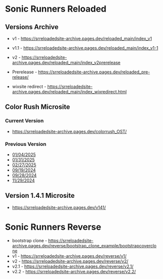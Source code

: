 # Sonic Runners Reloaded
## Versions Archive
- v1 - https://srreloadedsite-archive.pages.dev/reloaded_main/index_v1
- v1.1 - https://srreloadedsite-archive.pages.dev/reloaded_main/index_v1-1
- v2 - https://srreloadedsite-archive.pages.dev/reloaded_main/index_v2prerelease

- Prerelease - https://srreloadedsite-archive.pages.dev/reloaded_pre-release/
- wixsite redirect - https://srreloadedsite-archive.pages.dev/reloaded_main/index_wixredirect.html

## Color Rush Microsite
### Current Version
  - https://srreloadedsite-archive.pages.dev/colorrush_OST/
### Previous Version
- [01/04/2025](https://srreloadedsite-archive.pages.dev/colorrush_OST/sitearchive/01042025)
- [01/31/2025](https://srreloadedsite-archive.pages.dev/colorrush_OST/sitearchive/01312025)
- [02/27/2025](https://srreloadedsite-archive.pages.dev/colorrush_OST/sitearchive/02272025)
- [09/19/2024](https://srreloadedsite-archive.pages.dev/colorrush_OST/sitearchive/09192024)
- [09/28/2024](https://srreloadedsite-archive.pages.dev/colorrush_OST/sitearchive/09282024)
- [11/29/2024](https://srreloadedsite-archive.pages.dev/colorrush_OST/sitearchive/11292024)
## Version 1.4.1 Microsite
- https://srreloadedsite-archive.pages.dev/v141/

# Sonic Runners Reverse
- bootstrap clone - https://srreloadedsite-archive.pages.dev/reverse/bootstrap_clone_example/bootstrapcoverclone
- v1 - https://srreloadedsite-archive.pages.dev/reverse/v1/
- v2 - https://srreloadedsite-archive.pages.dev/reverse/v2/
- v2.1 - https://srreloadedsite-archive.pages.dev/reverse/v2.1/
- v2.2 - https://srreloadedsite-archive.pages.dev/reverse/v2.2/

